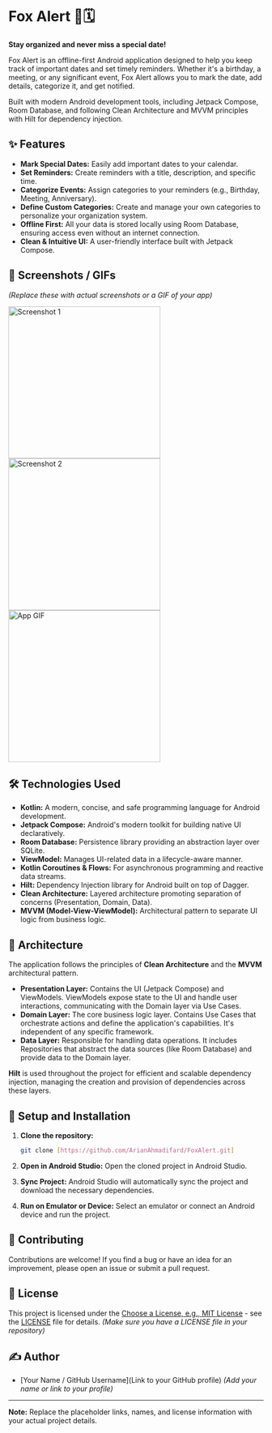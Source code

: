 # Fox Alert 🦊🗓️

**Stay organized and never miss a special date!**

Fox Alert is an offline-first Android application designed to help you keep track of important dates and set timely reminders. Whether it's a birthday, a meeting, or any significant event, Fox Alert allows you to mark the date, add details, categorize it, and get notified.

Built with modern Android development tools, including Jetpack Compose, Room Database, and following Clean Architecture and MVVM principles with Hilt for dependency injection.

## ✨ Features

* **Mark Special Dates:** Easily add important dates to your calendar.
* **Set Reminders:** Create reminders with a title, description, and specific time.
* **Categorize Events:** Assign categories to your reminders (e.g., Birthday, Meeting, Anniversary).
* **Define Custom Categories:** Create and manage your own categories to personalize your organization system.
* **Offline First:** All your data is stored locally using Room Database, ensuring access even without an internet connection.
* **Clean & Intuitive UI:** A user-friendly interface built with Jetpack Compose.

## 📸 Screenshots / GIFs

*(Replace these with actual screenshots or a GIF of your app)*

<img src="link_to_screenshot_1.png" alt="Screenshot 1" width="300"/>
<img src="link_to_screenshot_2.png" alt="Screenshot 2" width="300"/>
<img src="link_to_gif.gif" alt="App GIF" width="300"/>

## 🛠 Technologies Used

* **Kotlin:** A modern, concise, and safe programming language for Android development.
* **Jetpack Compose:** Android's modern toolkit for building native UI declaratively.
* **Room Database:** Persistence library providing an abstraction layer over SQLite.
* **ViewModel:** Manages UI-related data in a lifecycle-aware manner.
* **Kotlin Coroutines & Flows:** For asynchronous programming and reactive data streams.
* **Hilt:** Dependency Injection library for Android built on top of Dagger.
* **Clean Architecture:** Layered architecture promoting separation of concerns (Presentation, Domain, Data).
* **MVVM (Model-View-ViewModel):** Architectural pattern to separate UI logic from business logic.

## 📐 Architecture

The application follows the principles of **Clean Architecture** and the **MVVM** architectural pattern.

* **Presentation Layer:** Contains the UI (Jetpack Compose) and ViewModels. ViewModels expose state to the UI and handle user interactions, communicating with the Domain layer via Use Cases.
* **Domain Layer:** The core business logic layer. Contains Use Cases that orchestrate actions and define the application's capabilities. It's independent of any specific framework.
* **Data Layer:** Responsible for handling data operations. It includes Repositories that abstract the data sources (like Room Database) and provide data to the Domain layer.

**Hilt** is used throughout the project for efficient and scalable dependency injection, managing the creation and provision of dependencies across these layers.

## 🚀 Setup and Installation

1.  **Clone the repository:**
    ```bash
    git clone [https://github.com/ArianAhmadifard/FoxAlert.git]
    ```

2.  **Open in Android Studio:** Open the cloned project in Android Studio.

3.  **Sync Project:** Android Studio will automatically sync the project and download the necessary dependencies.

4.  **Run on Emulator or Device:** Select an emulator or connect an Android device and run the project.

## 👋 Contributing

Contributions are welcome! If you find a bug or have an idea for an improvement, please open an issue or submit a pull request.

## 📄 License

This project is licensed under the [Choose a License, e.g., MIT License](LICENSE) - see the [LICENSE](LICENSE) file for details. *(Make sure you have a LICENSE file in your repository)*

## ✍️ Author

* [Your Name / GitHub Username](Link to your GitHub profile)
    *(Add your name or link to your profile)*

---

**Note:** Replace the placeholder links, names, and license information with your actual project details.

